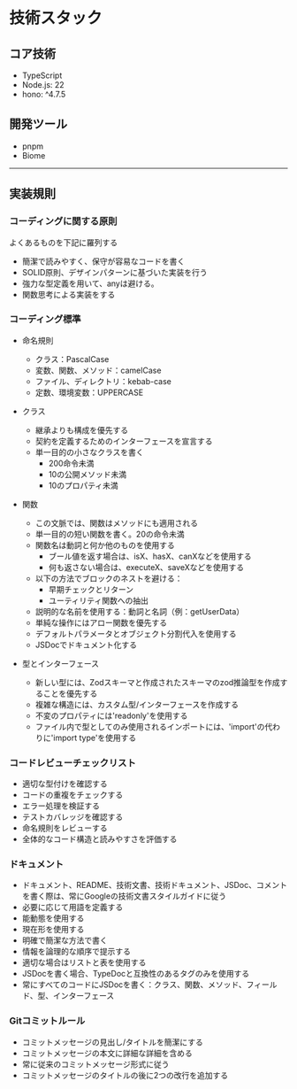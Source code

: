 # 技術スタック

## コア技術
- TypeScript
- Node.js: 22
- hono: ^4.7.5

## 開発ツール
- pnpm
- Biome

---

## 実装規則
### コーディングに関する原則

よくあるものを下記に羅列する

- 簡潔で読みやすく、保守が容易なコードを書く
- SOLID原則、デザインパターンに基づいた実装を行う
- 強力な型定義を用いて、anyは避ける。
- 関数思考による実装をする

### コーディング標準

- 命名規則
  - クラス：PascalCase
  - 変数、関数、メソッド：camelCase
  - ファイル、ディレクトリ：kebab-case
  - 定数、環境変数：UPPERCASE

- クラス
  - 継承よりも構成を優先する
  - 契約を定義するためのインターフェースを宣言する
  - 単一目的の小さなクラスを書く
    - 200命令未満
    - 10の公開メソッド未満
    - 10のプロパティ未満

- 関数
  - この文脈では、関数はメソッドにも適用される
  - 単一目的の短い関数を書く。20の命令未満
  - 関数名は動詞と何か他のものを使用する
    - ブール値を返す場合は、isX、hasX、canXなどを使用する
    - 何も返さない場合は、executeX、saveXなどを使用する
  - 以下の方法でブロックのネストを避ける：
    - 早期チェックとリターン
    - ユーティリティ関数への抽出
  - 説明的な名前を使用する：動詞と名詞（例：getUserData）
  - 単純な操作にはアロー関数を優先する
  - デフォルトパラメータとオブジェクト分割代入を使用する
  - JSDocでドキュメント化する

- 型とインターフェース
  - 新しい型には、Zodスキーマと作成されたスキーマのzod推論型を作成することを優先する
  - 複雑な構造には、カスタム型/インターフェースを作成する
  - 不変のプロパティには'readonly'を使用する
  - ファイル内で型としてのみ使用されるインポートには、'import'の代わりに'import type'を使用する

### コードレビューチェックリスト

- 適切な型付けを確認する
- コードの重複をチェックする
- エラー処理を検証する
- テストカバレッジを確認する
- 命名規則をレビューする
- 全体的なコード構造と読みやすさを評価する

### ドキュメント

- ドキュメント、README、技術文書、技術ドキュメント、JSDoc、コメントを書く際は、常にGoogleの技術文書スタイルガイドに従う
- 必要に応じて用語を定義する
- 能動態を使用する
- 現在形を使用する
- 明確で簡潔な方法で書く
- 情報を論理的な順序で提示する
- 適切な場合はリストと表を使用する
- JSDocを書く場合、TypeDocと互換性のあるタグのみを使用する
- 常にすべてのコードにJSDocを書く：クラス、関数、メソッド、フィールド、型、インターフェース

### Gitコミットルール

- コミットメッセージの見出し/タイトルを簡潔にする
- コミットメッセージの本文に詳細な詳細を含める
- 常に従来のコミットメッセージ形式に従う
- コミットメッセージのタイトルの後に2つの改行を追加する
